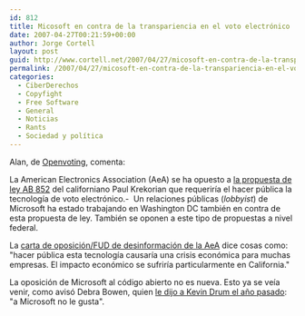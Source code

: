 ```yaml
---
id: 812
title: Micosoft en contra de la transpariencia en el voto electrónico
date: 2007-04-27T00:21:59+00:00
author: Jorge Cortell
layout: post
guid: http://www.cortell.net/2007/04/27/micosoft-en-contra-de-la-transpariencia-en-el-voto-electronico/
permalink: /2007/04/27/micosoft-en-contra-de-la-transpariencia-en-el-voto-electronico/
categories:
  - CiberDerechos
  - Copyfight
  - Free Software
  - General
  - Noticias
  - Rants
  - Sociedad y polí­tica
---
```

Alan, de <a target="_blank" title="Openvoting.org" href="http://openvoting.org">Openvoting</a>, comenta:

La American Electronics Association (AeA) se ha opuesto a <a target="_blank" title="propuesta de ley" href="http://www.leginfo.ca.gov/cgi-bin/postquery?bill_number=ab_852&sess=CUR&house=B&author=krekorian">la propuesta de ley AB 852</a> del californiano Paul Krekorian que requerirí­a el hacer pública la tecnologí­a de voto electrónico.-  Un relaciones públicas (_lobbyist_) de Microsoft ha estado trabajando en Washington DC también en contra de esta propuesta de ley. También se oponen a este tipo de propuestas a nivel federal.

La <a target="_blank" title="FUD" href="http://www.openvotingconsortium.org/ad/aea2007.pdf">carta de oposición/FUD de desinformación de la AeA</a> dice cosas como: "hacer pública esta tecnologí­a causarí­a una crisis económica para muchas empresas. El impacto económico se sufrirí­a particularmente en California."

La oposición de Microsoft al código abierto no es nueva. Esto ya se veí­a venir, como avisó Debra Bowen, quien <a target="_blank" title="declaraciones" href="http://www.washingtonmonthly.com:80/archives/individual/2006_02/008199.php">le dijo a Kevin Drum el año pasado</a>: "a Microsoft no le gusta".